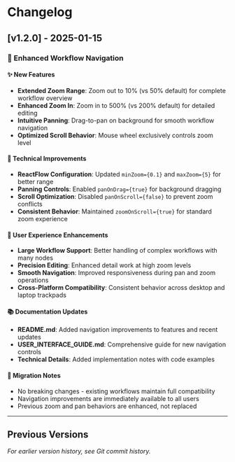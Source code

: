 # Changelog

## [v1.2.0] - 2025-01-15

### 🎨 Enhanced Workflow Navigation

#### ✨ New Features
- **Extended Zoom Range**: Zoom out to 10% (vs 50% default) for complete workflow overview
- **Enhanced Zoom In**: Zoom in to 500% (vs 200% default) for detailed editing
- **Intuitive Panning**: Drag-to-pan on background for smooth workflow navigation
- **Optimized Scroll Behavior**: Mouse wheel exclusively controls zoom level

#### 🔧 Technical Improvements
- **ReactFlow Configuration**: Updated `minZoom={0.1}` and `maxZoom={5}` for better range
- **Panning Controls**: Enabled `panOnDrag={true}` for background dragging
- **Scroll Optimization**: Disabled `panOnScroll={false}` to prevent zoom conflicts
- **Consistent Behavior**: Maintained `zoomOnScroll={true}` for standard zoom experience

#### 🎯 User Experience Enhancements
- **Large Workflow Support**: Better handling of complex workflows with many nodes
- **Precision Editing**: Enhanced detail work at high zoom levels
- **Smooth Navigation**: Improved responsiveness during pan and zoom operations
- **Cross-Platform Compatibility**: Consistent behavior across desktop and laptop trackpads

#### 📚 Documentation Updates
- **README.md**: Added navigation improvements to features and recent updates
- **USER_INTERFACE_GUIDE.md**: Comprehensive guide for new navigation controls
- **Technical Details**: Added implementation notes with code examples

#### 🔄 Migration Notes
- No breaking changes - existing workflows maintain full compatibility
- Navigation improvements are immediately available to all users
- Previous zoom and pan behaviors are enhanced, not replaced

---

## Previous Versions

*For earlier version history, see Git commit history.* 